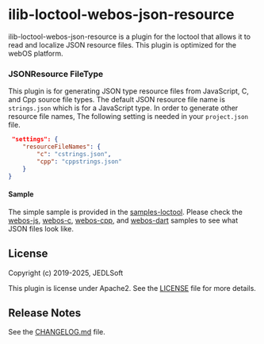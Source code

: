 # ilib-loctool-webos-json-resource
ilib-loctool-webos-json-resource is a plugin for the loctool that
allows it to read and localize JSON resource files. This plugin is optimized for the webOS platform.

### JSONResource FileType
This plugin is for generating JSON type resource files from JavaScript, C, and Cpp source file types. The default JSON resource file name is `strings.json` which is for a JavaScript type. In order to generate other resource file names, The following setting is needed in your `project.json` file.
```json
 "settings": {
    "resourceFileNames": {
        "c": "cstrings.json",
        "cpp": "cppstrings.json"
    }
}
```
#### Sample
The simple sample is provided in the [samples-loctool](https://github.com/iLib-js/ilib-mono-webos/tree/main/packages/samples-loctool).
Please check the [webos-js](https://github.com/iLib-js/ilib-mono-webos/tree/main/packages/samples-loctool/webos-js), [webos-c](https://github.com/iLib-js/ilib-mono-webos/tree/main/packages/samples-loctool/webos-c), [webos-cpp](https://github.com/iLib-js/ilib-mono-webos/tree/main/packages/samples-loctool/webos-cpp), and [webos-dart](https://github.com/iLib-js/ilib-mono-webos/tree/main/packages/samples-loctool/webos-dart) samples to see what JSON files look like.

## License

Copyright (c) 2019-2025, JEDLSoft

This plugin is license under Apache2. See the [LICENSE](https://github.com/iLib-js/ilib-mono-webos/blob/main/packages/ilib-loctool-webos-json-resource/LICENSE)
file for more details.

## Release Notes

See the [CHANGELOG.md](https://github.com/iLib-js/ilib-mono-webos/blob/main/packages/ilib-loctool-webos-json-resource/CHANGELOG.md) file.
